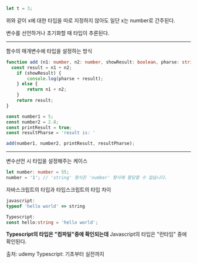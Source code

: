 ```ts
let t = 3;
```

위와 같이 x에 대한 타입을 따로 지정하지 않아도 일단 x는 number로 간주된다.

변수를 선언하거나 초기화할 때 타입이 추론된다.

---

함수의 매개변수에 타입을 설정하는 방식
```ts
function add (n1: number, n2: number, showResult: boolean, pharse: string) {
  const result = n1 + n2;
	if (showResult) {
		console.log(pharse + result);
	} else {
		return n1 + n2;
	}
	return result;
}

const number1 = 5;
const number2 = 2.8;
const printResult = true;
const resultPharse = 'result is: '

add(number1, number2, printResult, resultPharse);
```

---

변수선언 시 타입을 설정해주는 케이스

```ts
let number: number = 55;
number = '1'; // 'string' 형식은 'number' 형식에 할당할 수 없습니다.

```

자바스크립트의 타입과 타입스크립트의 타입 차이
```ts
javascript: 
typeof 'hello world' => string

Typescript:
const hello:string = 'hello world';
```
<b>Typescript의 타입은 "컴파일"중에 확인되는데</b>
Javascript의 타입은 "런타임" 중에 확인된다.


출처: udemy Typescript: 기초부터 실전까지